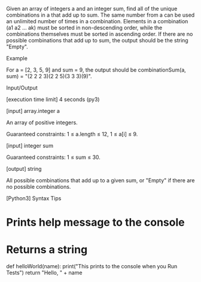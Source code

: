 Given an array of integers a and an integer sum, find all of the unique combinations in a that add up to sum.
The same number from a can be used an unlimited number of times in a combination.
Elements in a combination (a1 a2 … ak) must be sorted in non-descending order, while the combinations themselves must be sorted in ascending order.
If there are no possible combinations that add up to sum, the output should be the string "Empty".

Example

For a = [2, 3, 5, 9] and sum = 9, the output should be
combinationSum(a, sum) = "(2 2 2 3)(2 2 5)(3 3 3)(9)".

Input/Output

[execution time limit] 4 seconds (py3)

[input] array.integer a

An array of positive integers.

Guaranteed constraints:
1 ≤ a.length ≤ 12,
1 ≤ a[i] ≤ 9.

[input] integer sum

Guaranteed constraints:
1 ≤ sum ≤ 30.

[output] string

All possible combinations that add up to a given sum, or "Empty" if there are no possible combinations.

[Python3] Syntax Tips

# Prints help message to the console
# Returns a string
def helloWorld(name):
    print("This prints to the console when you Run Tests")
    return "Hello, " + name
